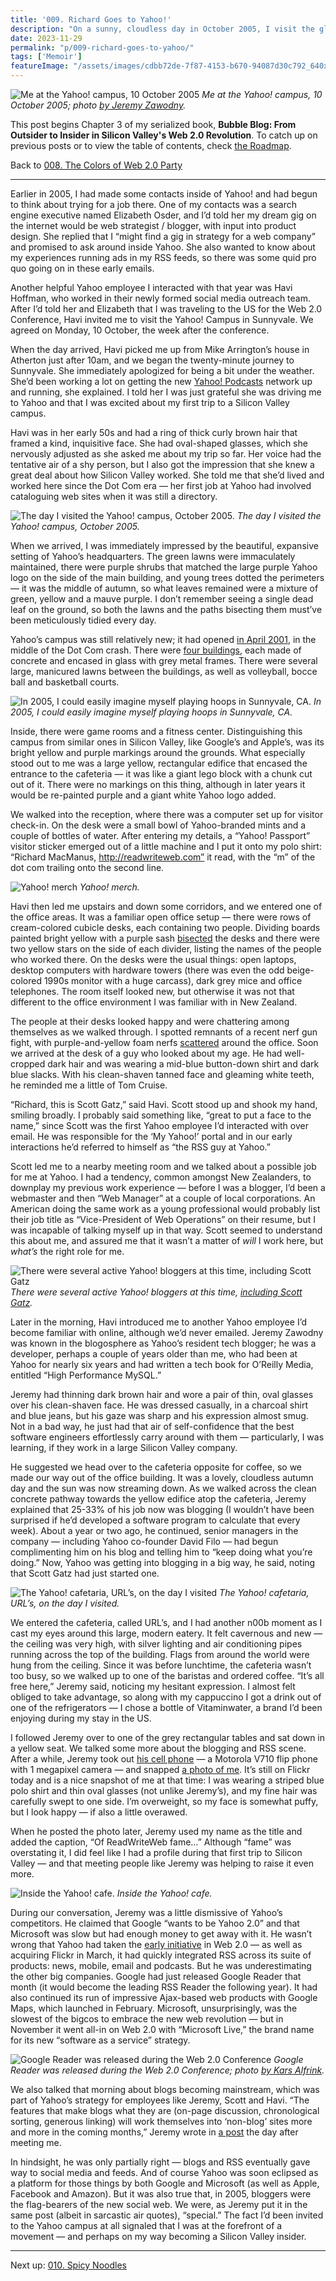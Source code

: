 ```yaml
---
title: '009. Richard Goes to Yahoo!'
description: "On a sunny, cloudless day in October 2005, I visit the gleaming yellow and purple Yahoo! campus to talk RSS and blogging with the company's resident bloggers."
date: 2023-11-29
permalink: "p/009-richard-goes-to-yahoo/"
tags: ['Memoir']
featureImage: "/assets/images/cdbb72de-7f87-4153-b670-94087d30c792_640x480.jpg"
---
```

![Me at the Yahoo! campus, 10 October 2005](/assets/images/cdbb72de-7f87-4153-b670-94087d30c792_640x480.jpg "Me at the Yahoo! campus, 10 October 2005")
*Me at the Yahoo! campus, 10 October 2005; photo [by Jeremy Zawodny](https://www.flickr.com/photos/jzawodn/51348982/).*

This post begins Chapter 3 of my serialized book, **Bubble Blog: From Outsider to Insider in Silicon Valley's Web 2.0 Revolution**. To catch up on previous posts or to view the table of contents, check [the Roadmap](/p/roadmap-bubbleblog).

Back to [008\. The Colors of Web 2.0 Party](/p/008-the-colors-of-web-20-party)

* * *

Earlier in 2005, I had made some contacts inside of Yahoo! and had begun to think about trying for a job there. One of my contacts was a search engine executive named Elizabeth Osder, and I’d told her my dream gig on the internet would be web strategist / blogger, with input into product design. She replied that I “might find a gig in strategy for a web company” and promised to ask around inside Yahoo. She also wanted to know about my experiences running ads in my RSS feeds, so there was some quid pro quo going on in these early emails.

Another helpful Yahoo employee I interacted with that year was Havi Hoffman, who worked in their newly formed social media outreach team. After I’d told her and Elizabeth that I was traveling to the US for the Web 2.0 Conference, Havi invited me to visit the Yahoo! Campus in Sunnyvale. We agreed on Monday, 10 October, the week after the conference.

When the day arrived, Havi picked me up from Mike Arrington’s house in Atherton just after 10am, and we began the twenty-minute journey to Sunnyvale. She immediately apologized for being a bit under the weather. She’d been working a lot on getting the new [Yahoo! Podcasts](https://web.archive.org/web/20051013085706/http://podcasts.yahoo.com/) network up and running, she explained. I told her I was just grateful she was driving me to Yahoo and that I was excited about my first trip to a Silicon Valley campus.

Havi was in her early 50s and had a ring of thick curly brown hair that framed a kind, inquisitive face. She had oval-shaped glasses, which she nervously adjusted as she asked me about my trip so far. Her voice had the tentative air of a shy person, but I also got the impression that she knew a great deal about how Silicon Valley worked. She told me that she’d lived and worked here since the Dot Com era — her first job at Yahoo had involved cataloguing web sites when it was still a directory.

![The day I visited the Yahoo! campus, October 2005.](/assets/images/60e78016-35a1-498b-9d25-61d5e60d7617_1637x1228.jpg "The day I visited the Yahoo! campus, October 2005.")
*The day I visited the Yahoo! campus, October 2005.*

When we arrived, I was immediately impressed by the beautiful, expansive setting of Yahoo’s headquarters. The green lawns were immaculately maintained, there were purple shrubs that matched the large purple Yahoo logo on the side of the main building, and young trees dotted the perimeters — it was the middle of autumn, so what leaves remained were a mixture of green, yellow and a mauve purple. I don’t remember seeing a single dead leaf on the ground, so both the lawns and the paths bisecting them must’ve been meticulously tidied every day.

Yahoo’s campus was still relatively new; it had opened [in April 2001](https://web.archive.org/web/20040523095949/http://www.bizjournals.com/sanjose/stories/2001/09/17/smallb3.html?t=printable), in the middle of the Dot Com crash. There were [four buildings](https://rmw.com/projects/yahoo-corporate-headquarter/), each made of concrete and encased in glass with grey metal frames. There were several large, manicured lawns between the buildings, as well as volleyball, bocce ball and basketball courts.

![In 2005, I could easily imagine myself playing hoops in Sunnyvale, CA.](/assets/images/cca10ecc-aa56-4e68-81a3-6f4752a0dc60_1637x1228.jpg "In 2005, I could easily imagine myself playing hoops in Sunnyvale, CA.")
*In 2005, I could easily imagine myself playing hoops in Sunnyvale, CA.*

Inside, there were game rooms and a fitness center. Distinguishing this campus from similar ones in Silicon Valley, like Google’s and Apple’s, was its bright yellow and purple markings around the grounds. What especially stood out to me was a large yellow, rectangular edifice that encased the entrance to the cafeteria — it was like a giant lego block with a chunk cut out of it. There were no markings on this thing, although in later years it would be re-painted purple and a giant white Yahoo logo added.

We walked into the reception, where there was a computer set up for visitor check-in. On the desk were a small bowl of Yahoo-branded mints and a couple of bottles of water. After entering my details, a “Yahoo! Passport” visitor sticker emerged out of a little machine and I put it onto my polo shirt: “Richard MacManus, http://readwriteweb.com” it read, with the “m” of the dot com trailing onto the second line.

![Yahoo! merch](/assets/images/d7df9b90-0d26-4647-8b74-99ca3fb72fea_1637x1228.jpg "Yahoo! merch")
*Yahoo! merch.*

Havi then led me upstairs and down some corridors, and we entered one of the office areas. It was a familiar open office setup — there were rows of cream-colored cubicle desks, each containing two people. Dividing boards painted bright yellow with a purple sash [bisected](https://www.flickr.com/photos/weatherpixie/12627294/in/album-344540/) the desks and there were two yellow stars on the side of each divider, listing the names of the people who worked there. On the desks were the usual things: open laptops, desktop computers with hardware towers (there was even the odd beige-colored 1990s monitor with a huge carcass), dark grey mice and office telephones. The room itself looked new, but otherwise it was not that different to the office environment I was familiar with in New Zealand.

The people at their desks looked happy and were chattering among themselves as we walked through. I spotted remnants of a recent nerf gun fight, with purple-and-yellow foam nerfs [scattered](https://www.flickr.com/photos/weatherpixie/101322960/in/album-344540/) around the office. Soon we arrived at the desk of a guy who looked about my age. He had well-cropped dark hair and was wearing a mid-blue button-down shirt and dark blue slacks. With his clean-shaven tanned face and gleaming white teeth, he reminded me a little of Tom Cruise.

“Richard, this is Scott Gatz,” said Havi. Scott stood up and shook my hand, smiling broadly. I probably said something like, “great to put a face to the name,” since Scott was the first Yahoo employee I’d interacted with over email. He was responsible for the ‘My Yahoo!’ portal and in our early interactions he’d referred to himself as “the RSS guy at Yahoo.”

Scott led me to a nearby meeting room and we talked about a possible job for me at Yahoo. I had a tendency, common amongst New Zealanders, to downplay my previous work experience — before I was a blogger, I’d been a webmaster and then “Web Manager” at a couple of local corporations. An American doing the same work as a young professional would probably list their job title as “Vice-President of Web Operations” on their resume, but I was incapable of talking myself up in that way. Scott seemed to understand this about me, and assured me that it wasn’t a matter of _will_ I work here, but _what’s_ the right role for me.

![There were several active Yahoo! bloggers at this time, including Scott Gatz](/assets/images/868548a9-2e62-4a79-a776-3c413e0da584_1280x786.jpg "There were several active Yahoo! bloggers at this time, including Scott Gatz")
*There were several active Yahoo! bloggers at this time, [including Scott Gatz](https://web.archive.org/web/20051212213038/http://www.scottgatz.com/blog/2005/10/07/research-rss-crossing-into-the-mainstream/).*

Later in the morning, Havi introduced me to another Yahoo employee I’d become familiar with online, although we’d never emailed. Jeremy Zawodny was known in the blogosphere as Yahoo’s resident tech blogger; he was a developer, perhaps a couple of years older than me, who had been at Yahoo for nearly six years and had written a tech book for O’Reilly Media, entitled “High Performance MySQL.”

Jeremy had thinning dark brown hair and wore a pair of thin, oval glasses over his clean-shaven face. He was dressed casually, in a charcoal shirt and blue jeans, but his gaze was sharp and his expression almost smug. Not in a bad way, he just had that air of self-confidence that the best software engineers effortlessly carry around with them — particularly, I was learning, if they work in a large Silicon Valley company.

He suggested we head over to the cafeteria opposite for coffee, so we made our way out of the office building. It was a lovely, cloudless autumn day and the sun was now streaming down. As we walked across the clean concrete pathway towards the yellow edifice atop the cafeteria, Jeremy explained that 25-33% of his job now was blogging (I wouldn’t have been surprised if he’d developed a software program to calculate that every week). About a year or two ago, he continued, senior managers in the company — including Yahoo co-founder David Filo — had begun complimenting him on his blog and telling him to “keep doing what you’re doing.” Now, Yahoo was getting into blogging in a big way, he said, noting that Scott Gatz had just started one.

![The Yahoo! cafetaria, URL’s, on the day I visited](/assets/images/3d81afb6-7dc3-44cc-ab94-362277472f56_1637x1228.jpg "The Yahoo! cafetaria, URL’s, on the day I visited")
*The Yahoo! cafetaria, URL’s, on the day I visited.*

We entered the cafeteria, called URL’s, and I had another n00b moment as I cast my eyes around this large, modern eatery. It felt cavernous and new — the ceiling was very high, with silver lighting and air conditioning pipes running across the top of the building. Flags from around the world were hung from the ceiling. Since it was before lunchtime, the cafeteria wasn’t too busy, so we walked up to one of the baristas and ordered coffee. “It’s all free here,” Jeremy said, noticing my hesitant expression. I almost felt obliged to take advantage, so along with my cappuccino I got a drink out of one of the refrigerators — I chose a bottle of Vitaminwater, a brand I’d been enjoying during my stay in the US.

I followed Jeremy over to one of the grey rectangular tables and sat down in a yellow seat. We talked some more about the blogging and RSS scene. After a while, Jeremy took out [his cell phone](http://jeremy.zawodny.com/blog/archives/004287.html) — a Motorola V710 flip phone with 1 megapixel camera — and snapped [a photo of me](https://www.flickr.com/photos/jzawodn/51348982/). It’s still on Flickr today and is a nice snapshot of me at that time: I was wearing a striped blue polo shirt and thin oval glasses (not unlike Jeremy’s), and my fine hair was carefully swept to one side. I’m overweight, so my face is somewhat puffy, but I look happy — if also a little overawed.

When he posted the photo later, Jeremy used my name as the title and added the caption, “Of ReadWriteWeb fame…” Although “fame” was overstating it, I did feel like I had a profile during that first trip to Silicon Valley — and that meeting people like Jeremy was helping to raise it even more.

![Inside the Yahoo! cafe.](/assets/images/eae714ac-087f-40ed-955d-62a0db713abd_1637x1228.jpg "Inside the Yahoo! cafe.")
*Inside the Yahoo! cafe.*

During our conversation, Jeremy was a little dismissive of Yahoo’s competitors. He claimed that Google “wants to be Yahoo 2.0” and that Microsoft was slow but had enough money to get away with it. He wasn’t wrong that Yahoo had taken the [early initiative](https://web.archive.org/web/20060103190620/http://www.readwriteweb.com/archives/best_web_compan.php) in Web 2.0 — as well as acquiring Flickr in March, it had quickly integrated RSS across its suite of products: news, mobile, email and podcasts. But he was underestimating the other big companies. Google had just released Google Reader that month (it would become the leading RSS Reader the following year). It had also continued its run of impressive Ajax-based web products with Google Maps, which launched in February. Microsoft, unsurprisingly, was the slowest of the bigcos to embrace the new web revolution — but in November it went all-in on Web 2.0 with “Microsoft Live,” the brand name for its new “software as a service” strategy.

![Google Reader was released during the Web 2.0 Conference](/assets/images/5357d171-9d1f-4b31-bd9a-7fa3acbdd8f2_800x622.png "Google Reader was released during the Web 2.0 Conference")
*Google Reader was released during the Web 2.0 Conference; photo [by Kars Alfrink](https://www.flickr.com/photos/kaeru/50509951).*

We also talked that morning about blogs becoming mainstream, which was part of Yahoo’s strategy for employees like Jeremy, Scott and Havi. “The features that make blogs what they are (on-page discussion, chronological sorting, generous linking) will work themselves into ‘non-blog’ sites more and more in the coming months,” Jeremy wrote in [a post](https://web.archive.org/web/20051107091446/http://jeremy.zawodny.com/blog/archives/005516.html) the day after meeting me.

In hindsight, he was only partially right — blogs and RSS eventually gave way to social media and feeds. And of course Yahoo was soon eclipsed as a platform for those things by both Google and Microsoft (as well as Apple, Facebook and Amazon). But it was also true that, in 2005, bloggers were the flag-bearers of the new social web. We were, as Jeremy put it in the same post (albeit in sarcastic air quotes), “special.” The fact I’d been invited to the Yahoo campus at all signaled that I was at the forefront of a movement — and perhaps on my way becoming a Silicon Valley insider.

* * *

Next up: [010\. Spicy Noodles](/p/010-spicy-noodles)

